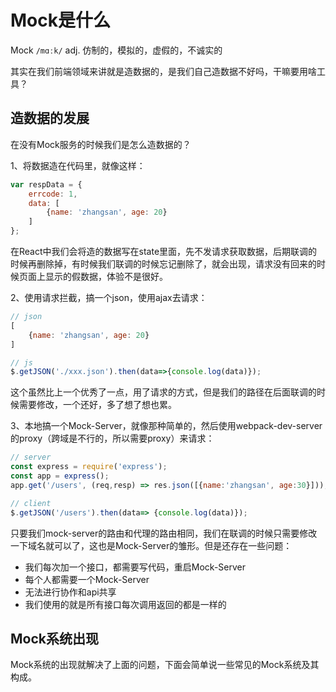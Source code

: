 # Mock是什么

Mock `/mɑːk/` adj. 仿制的，模拟的，虚假的，不诚实的

其实在我们前端领域来讲就是造数据的，是我们自己造数据不好吗，干嘛要用啥工具？

## 造数据的发展

在没有Mock服务的时候我们是怎么造数据的？

1、将数据造在代码里，就像这样：

```js
var respData = {
    errcode: 1,
    data: [
        {name: 'zhangsan', age: 20}
    ]
};
```

在React中我们会将造的数据写在state里面，先不发请求获取数据，后期联调的时候再删除掉，有时候我们联调的时候忘记删除了，就会出现，请求没有回来的时候页面上显示的假数据，体验不是很好。

2、使用请求拦截，搞一个json，使用ajax去请求：

```js
// json
[
    {name: 'zhangsan', age: 20}
]

// js
$.getJSON('./xxx.json').then(data=>{console.log(data)});
```

这个虽然比上一个优秀了一点，用了请求的方式，但是我们的路径在后面联调的时候需要修改，一个还好，多了想了想也累。

3、本地搞一个Mock-Server，就像那种简单的，然后使用webpack-dev-server的proxy（跨域是不行的，所以需要proxy）来请求：

```js
// server
const express = require('express');
const app = express();
app.get('/users', (req,resp) => res.json([{name:'zhangsan', age:30}]));

// client
$.getJSON('/users').then(data=> {console.log(data)});
```

只要我们mock-server的路由和代理的路由相同，我们在联调的时候只需要修改一下域名就可以了，这也是Mock-Server的雏形。但是还存在一些问题：

* 我们每次加一个接口，都需要写代码，重启Mock-Server
* 每个人都需要一个Mock-Server
* 无法进行协作和api共享
* 我们使用的就是所有接口每次调用返回的都是一样的

## Mock系统出现

Mock系统的出现就解决了上面的问题，下面会简单说一些常见的Mock系统及其构成。

